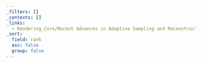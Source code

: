 ```yaml
---
_filters: []
_contexts: []
_links:
  - Rendering_Core/Recent Advances in Adaptive Sampling and Reconstruction for Monte Carlo Rendering.md
_sort:
  field: rank
  asc: false
  group: false
---
```

